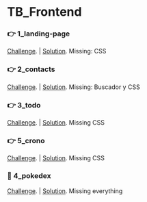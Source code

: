# TB_Frontend

### 👉 1_landing-page
[Challenge](https://github.com/TheBridge-FullStackDeveloper/fs-pt2104-react/tree/main/excersice-landing-page). | 
[Solution](https://github.com/TommyTraddles/TB_FR_landing). Missing: CSS

### 👉 2_contacts
[Challenge](https://github.com/TheBridge-FullStackDeveloper/fs-pt2104-react/tree/main/exercise-react-contacts). | 
[Solution](https://github.com/TommyTraddles/TB_FR_Contacts). Missing: Buscador y CSS

### 👉 3_todo
[Challenge](https://github.com/TheBridge-FullStackDeveloper/fs-pt2104-react/tree/main/excercise-react-state). | 
[Solution](https://github.com/TommyTraddles/TB_FR_todo). Missing CSS

### 👉 5_crono
[Challenge](https://github.com/TheBridge-FullStackDeveloper/fs-pt2104-react/tree/main/exercise-crono). | 
[Solution](https://github.com/TommyTraddles/TB_FR_Crono). Missing CSS

### 🧨 4_pokedex
[Challenge](https://github.com/TheBridge-FullStackDeveloper/fs-pt2104-react/tree/main/exercise-advanced-pokedex). | 
[Solution](https://github.com/TommyTraddles/TB_FR_Pokedex). Missing everything




